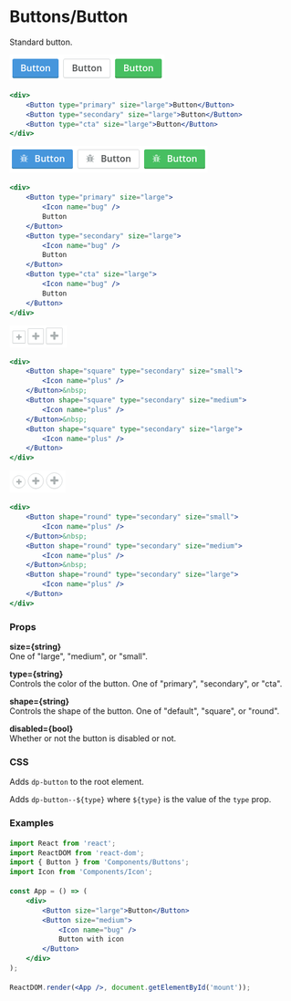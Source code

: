 Buttons/Button
==============
Standard button.

![Button example](../../assets/images/button-1.png)

```jsx
<div>
    <Button type="primary" size="large">Button</Button>
    <Button type="secondary" size="large">Button</Button>
    <Button type="cta" size="large">Button</Button>
</div>
```

![Button example](../../assets/images/button-2.png)


```jsx
<div>
    <Button type="primary" size="large">
        <Icon name="bug" />
        Button
    </Button>
    <Button type="secondary" size="large">
        <Icon name="bug" />
        Button
    </Button>
    <Button type="cta" size="large">
        <Icon name="bug" />
        Button
    </Button>
</div>
```

![Button example](../../assets/images/button-3.png)

```jsx
<div>
    <Button shape="square" type="secondary" size="small">
        <Icon name="plus" />
    </Button>&nbsp;
    <Button shape="square" type="secondary" size="medium">
        <Icon name="plus" />
    </Button>&nbsp;
    <Button shape="square" type="secondary" size="large">
        <Icon name="plus" />
    </Button>
</div>
```

![Button example](../../assets/images/button-4.png)

```jsx
<div>
    <Button shape="round" type="secondary" size="small">
        <Icon name="plus" />
    </Button>&nbsp;
    <Button shape="round" type="secondary" size="medium">
        <Icon name="plus" />
    </Button>&nbsp;
    <Button shape="round" type="secondary" size="large">
        <Icon name="plus" />
    </Button>
</div>
```

### Props

**size={string}**  
One of "large", "medium", or "small".

**type={string}**  
Controls the color of the button. One of "primary", "secondary", or "cta".

**shape={string}**  
Controls the shape of the button. One of "default", "square", or "round".

**disabled={bool}**  
Whether or not the button is disabled or not.

### CSS
Adds `dp-button` to the root element.

Adds `dp-button--${type}` where `${type}` is the value of the `type` prop.

### Examples

```jsx
import React from 'react';
import ReactDOM from 'react-dom';
import { Button } from 'Components/Buttons';
import Icon from 'Components/Icon';

const App = () => (
    <div>
        <Button size="large">Button</Button>
        <Button size="medium">
            <Icon name="bug" />
            Button with icon
        </Button>
    </div>
);

ReactDOM.render(<App />, document.getElementById('mount'));
```